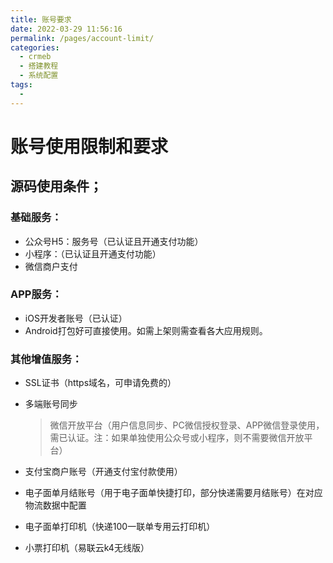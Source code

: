 ```yaml
---
title: 账号要求
date: 2022-03-29 11:56:16
permalink: /pages/account-limit/
categories:
  - crmeb
  - 搭建教程
  - 系统配置
tags:
  - 
---
```

# **账号使用限制和要求**

## **源码使用条件；**

### 基础服务：

- 公众号H5：服务号（已认证且开通支付功能）
- 小程序：（已认证且开通支付功能）
- 微信商户支付

### APP服务：

- iOS开发者账号（已认证）
- Android打包好可直接使用。如需上架则需查看各大应用规则。

### 其他增值服务：

- SSL证书（https域名，可申请免费的）

- 多端账号同步

  > 微信开放平台（用户信息同步、PC微信授权登录、APP微信登录使用，需已认证。注：如果单独使用公众号或小程序，则不需要微信开放平台）

- 支付宝商户账号（开通支付宝付款使用）

- 电子面单月结账号（用于电子面单快捷打印，部分快递需要月结账号）在对应物流数据中配置

- 电子面单打印机（快递100一联单专用云打印机）

- 小票打印机（易联云k4无线版）
